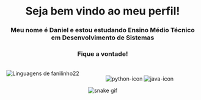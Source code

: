 <h1 align="center"> Seja bem vindo ao meu perfil!</h1>

<div align="center">

 <h3> Meu nome é Daniel e estou estudando Ensino Médio Técnico em Desenvolvimento de Sistemas </h3>
 <h3>Fique a vontade!</h3>
  <br>
 
 
<img src="https://github-readme-stats.vercel.app/api/top-langs/?username=fanilinho22&theme=github_dark&langs_count=10&custom_title=Minhas%20Linguagens&title_color=FFFFFF&text__color=FFFFFF&layout=compact&card_width=290" alt="Linguagens de fanilinho22" align="left" />


 
![python-icon](https://github.com/fanilinho22/fanilinho22/assets/102592017/0fb976c3-a86e-4b55-ab0a-bec3bac481b8)
![java-icon](https://github.com/fanilinho22/fanilinho22/assets/102592017/23001993-8f97-451e-b834-0fb615392e91)

 
![snake gif](https://github.com/fanilinho22/fanilinho22/blob/output/github-contribution-grid-snake.svg)
</div>
